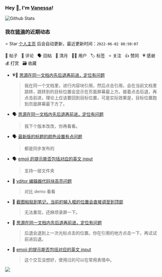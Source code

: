 ### Hey 👋, I'm [Vanessa](http://vanessa.b3log.org/)!

![Github Stats](https://github-readme-stats.vercel.app/api?username=Vanessa219&show_icons=true)

<!--events start -->

### 我在[链滴](https://ld246.com)的近期动态

⭐️ Star [个人主页](https://github.com/Vanessa219/Vanessa219) 后会自动更新，最近更新时间：`2022-06-02 08:50:07`

📝 帖子 &nbsp; 💬 评论 &nbsp; 🗣 回帖 &nbsp; 🌙 清月 &nbsp; 👨‍💻 用户 &nbsp; 🏷️ 标签 &nbsp; ⭐️ 关注 &nbsp; 👍 赞同 &nbsp; 💗 感谢 &nbsp; 💰 打赏 &nbsp; 🗃 收藏

* 💗📝 [思源在同一文档内先后退再前进，定位有问题](https://ld246.com/article/1653899209227)

  > 我在同一个文档里，进行内容块引用，然后点击引用，会在当前文档里跳转，跳转到的目标位置会显示在页面屏幕最上方。接着点击后退，再点击前进，理论上应该要回到目标位置，可是实际效果是，目标位置跑到页面屏幕最下方了。
* 🗣 [思源在同一文档内先后退再前进，定位有问题](https://ld246.com/article/1653899209227/comment/1653916406623#comments)

  > 我下个版本改改，你再看看。
* 🗣 [最新版的标题的颜色设置有点问题](https://ld246.com/article/1653837315949/comment/1653915646283#comments)

  > 都是同步发布的
* 🗣 [emoji 的提示能否包括对应的英文 input](https://ld246.com/article/1653902137061/comment/1653919791158#comments)

  > 支持一层文件夹
* 💬 [vditor 编辑器代码块高亮问题](https://ld246.com/article/1653562533729/comment/1653964811814#comments)

  > 对比 demo 看看
* 💬 [截图粘贴到笔记，当前的输入框的位置会直接调至到顶部](https://ld246.com/article/1653900240902/comment/1653909328296#comments)

  > 无法重现，还麻烦录屏一下。
* 💬 [思源在同一文档内先后退再前进，定位有问题](https://ld246.com/article/1653899209227/comment/1653908394510#comments)

  > 后退会退到上一次光标点击的位置。你在引用的地方点击一下，再试试前进后退。
* 💬 [emoji 的提示能否包括对应的英文 input](https://ld246.com/article/1653902137061/comment/1653907334234#comments)

  > 这个交互没想好，使用过的可以在常用表情中。


<!--events end -->

<a title="Hits" target="_blank" href="https://github.com/Vanessa219/Vanessa219"><img src="https://hits.b3log.org/Vanessa219/Vanessa219.svg"></a>
